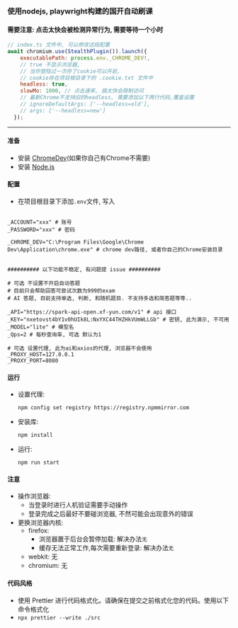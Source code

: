 ### 使用nodejs, playwright构建的国开自动刷课

#### 需要注意: 点击太快会被检测异常行为, 需要等待一个小时

```javascript
// index.ts 文件中, 可以修改这段配置
await chromium.use(StealthPlugin()).launch({
    executablePath: process.env._CHROME_DEV!,
    // true 不显示浏览器,
    // 当你登陆过一次存了cookie可以开启,
    // cookie存在项目根目录下的 .cookie.txt 文件中
    headless: true,
    slowMo: 1000, // 点击速率, 搞太快会限制访问
    // 最新Chrome不支持旧的headless, 需要添加以下两行代码,覆盖设置
    // ignoreDefaultArgs: ['--headless=old'],
    // args: ['--headless=new']
  });
```

---

#### 准备
- 安装 [ChromeDev](https://www.google.com/intl/zh-CN/chrome/dev/)(如果你自己有Chrome不需要)
- 安装 [Node.js](https://nodejs.org/zh-cn)

#### 配置
- 在项目根目录下添加`.env`文件, 写入
```properties

_ACCOUNT="xxx" # 账号
_PASSWORD="xxx" # 密码

_CHROME_DEV="C:\Program Files\Google\Chrome Dev\Application\chrome.exe" # chrome dev路径, 或者你自己的Chrome安装目录


########## 以下功能不稳定, 有问题提 issue ##########

# 可选 不设置不开启自动答题
# 目前只会帮助回答可尝试次数为999的exam
# AI 答题, 目前支持单选, 判断, 和随机题目. 不支持多选和简答题等等..

_API="https://spark-api-open.xf-yun.com/v1" # api 接口
_KEY="nxetovst4bY1v0hUIk8L:NxYXC44THZHkVUmWLLGb" # 密钥, 此为演示, 不可用
_MODEL="lite" # 模型名
_Qps=2 # 每秒查询率, 可选 默认为1

# 可选 设置代理, 此为ai和axios的代理, 浏览器不会使用
_PROXY_HOST=127.0.0.1
_PROXY_PORT=8080
```

#### 运行
- 设置代理: 
  ```shell
  npm config set registry https://registry.npmmirror.com
  ```
- 安装库:
  ```shell
  npm install
  ```
- 运行: 
  ```shell
  npm run start
  ```

#### 注意
- 操作浏览器:
  - 当登录时进行人机验证需要手动操作
  - 登录完成之后最好不要碰浏览器, 不然可能会出现意外的错误
- 更换浏览器内核:
  - firefox:
    - 浏览器置于后台会暂停加载: 解决办法`无`
    - 缓存无法正常工作,每次需要重新登录: 解决办法`无`
  - webkit: 无
  - chromium: 无
  
#### 代码风格
* 使用 Prettier 进行代码格式化。请确保在提交之前格式化您的代码。使用以下命令格式化
* `npx prettier --write ./src`
